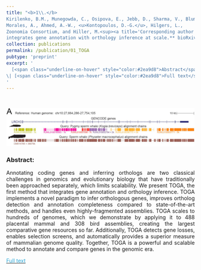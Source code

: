 ```yaml
---
title: "<b>1\\.</b> 
Kirilenko, B.M., Munegowda, C., Osipova, E., Jebb, D., Sharma, V., Blumer, M.,
Morales, A., Ahmed, A.-W., <u>Kontopoulos, D.-G.</u>, Hilgers, L., 
Zoonomia Consortium, and Hiller, M.<sup><a title='Corresponding author'>✉</a></sup> (2022). **TOGA 
integrates gene annotation with orthology inference at scale.** bioRxiv 2022.09.08.507143."
collection: publications
permalink: /publication/01_TOGA
pubtype: 'preprint'
excerpt: '
  [<span class="underline-on-hover" style="color:#2ea9d8">Abstract</span>](../publication/01_TOGA)
\| [<span class="underline-on-hover" style="color:#2ea9d8">Full text</span>](https://doi.org/10.1101/2022.09.08.507143)
'
---
```


<br><center><img src="../images/publications/TOGA.png"></center>

### Abstract:

<p style='text-align: justify;'>
Annotating coding genes and inferring orthologs are two classical 
challenges in genomics and evolutionary biology that have traditionally 
been approached separately, which limits scalability. We present TOGA, 
the first method that integrates gene annotation and orthology inference. 
TOGA implements a novel paradigm to infer orthologous genes, improves 
ortholog detection and annotation completeness compared to state-of-the-art 
methods, and handles even highly-fragmented assemblies. TOGA scales to 
hundreds of genomes, which we demonstrate by applying it to 488 
placental mammal and 308 bird assemblies, creating the largest 
comparative gene resources so far. Additionally, TOGA detects gene 
losses, enables selection screens, and automatically provides a 
superior measure of mammalian genome quality. Together, TOGA is a 
powerful and scalable method to annotate and compare genes in the genomic era.

</p>

[<span class="underline-on-hover" style="color:#2ea9d8">Full text</span>](https://doi.org/10.1101/2022.09.08.507143)

